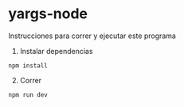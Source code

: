 # yargs-node

Instrucciones para correr y ejecutar este programa

1. Instalar dependencias

```
npm install
```

2. Correr
```
npm run dev
```
